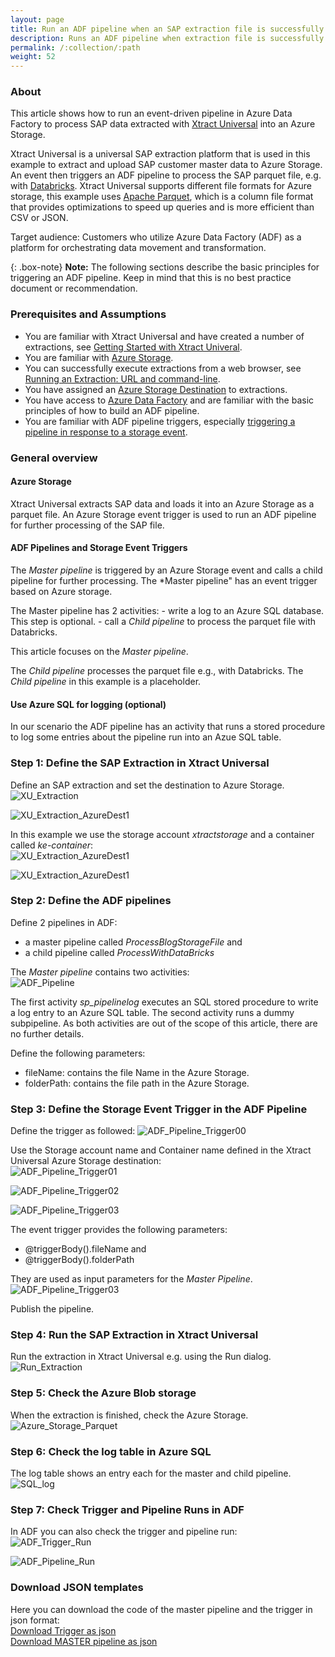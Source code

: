 ```yaml
---
layout: page
title: Run an ADF pipeline when an SAP extraction file is successfully uploaded to Azure storage
description: Runs an ADF pipeline when extraction file is successfully uploaded to Azure storage
permalink: /:collection/:path
weight: 52
---
```



### About

This article shows how to run an event-driven pipeline in Azure Data Factory to process SAP data extracted with [Xtract Universal](https://theobald-software.com/en/xtract-universal/) into an Azure Storage. </br>

Xtract Universal is a universal SAP extraction platform that is used in this example to extract and upload SAP customer master data to Azure Storage. <br> 
An event then triggers an ADF pipeline to process the SAP parquet file, e.g. with [Databricks](https://docs.microsoft.com/en-us/azure/databricks/scenarios/what-is-azure-databricks).
Xtract Universal supports different file formats for Azure storage, this example uses [Apache Parquet](https://docs.microsoft.com/en-us/azure/databricks/data/data-sources/read-parquet), which is a column file format that provides optimizations to speed up queries and is more efficient than CSV or JSON.

Target audience: Customers who utilize Azure Data Factory (ADF) as a platform for orchestrating data movement and transformation. <br>

{: .box-note}
**Note:** The following sections describe the basic principles for triggering an ADF pipeline.
Keep in mind that this is no best practice document or recommendation.

### Prerequisites and Assumptions

- You are familiar with Xtract Universal and have created a number of extractions, see [Getting Started with Xtract Univeral](https://help.theobald-software.com/en/xtract-universal/getting-started).
- You are familiar with [Azure Storage](https://docs.microsoft.com/en-us/azure/storage/common/storage-introduction).
- You can successfully execute extractions from a web browser, see [Running an Extraction: URL and command-line](https://help.theobald-software.com/en/xtract-universal/getting-started/run-an-extraction#url-and-command-line-3).
- You have assigned an [Azure Storage Destination](https://help.theobald-software.com/en/xtract-universal/destinations/azure-storage) to extractions.<br> 
- You have access to [Azure Data Factory](https://docs.microsoft.com/en-us/azure/data-factory/) and are familiar with the basic principles of how to build an ADF pipeline.
- You are familiar with ADF pipeline triggers, especially [triggering a pipeline in response to a storage event](https://docs.microsoft.com/en-us/azure/data-factory/how-to-create-event-trigger?tabs=data-factory). 


### General overview

#### Azure Storage 
Xtract Universal extracts SAP data and loads it into an Azure Storage as a parquet file. An Azure Storage event trigger is used to run an ADF pipeline for further processing of the SAP file. 

#### ADF Pipelines and Storage Event Triggers
The *Master pipeline* is triggered by an Azure Storage event and calls a child pipeline for further processing. The *Master pipeline" has an event trigger based on Azure storage. 

The Master pipeline has 2 activities:
	- write a log to an Azure SQL database. This step is optional.
	- call a *Child pipeline* to process the parquet file with Databricks.

This article focuses on the *Master pipeline*. 

The *Child pipeline* processes the parquet file e.g., with Databricks. The *Child pipeline* in this example is a placeholder. 

#### Use Azure SQL for logging (optional)
In our scenario the ADF pipeline has an activity that runs a stored procedure to log some entries about the pipeline run into an Azue SQL table. 

### Step 1: Define the SAP Extraction in Xtract Universal

Define an SAP extraction and set the destination to Azure Storage.<br>
![XU_Extraction](/img/contents/xu/xu-adf-storage-trigger/xu-extraction-azure-destination.png)

![XU_Extraction_AzureDest1](/img/contents/xu/xu-adf-storage-trigger/xu-exraction-destination.png)

In this example we use the storage account *xtractstorage* and a container called *ke-container*:<br>
![XU_Extraction_AzureDest1](/img/contents/xu/xu-adf-storage-trigger/xu-azure-destination-01.png)

![XU_Extraction_AzureDest1](/img/contents/xu/xu-adf-storage-trigger/xu-azure-destination-02.png)

### Step 2: Define the ADF pipelines 

Define 2 pipelines in ADF: 
- a master pipeline called *ProcessBlogStorageFile* and 
- a child pipeline called *ProcessWithDataBricks* 

The *Master pipeline* contains two activities:<br>
![ADF_Pipeline](/img/contents/xu/xu-adf-storage-trigger/adf-pipeline-overview.png)

The first activity *sp_pipelinelog* executes an SQL stored procedure to write a log entry to an Azure SQL table. The second activity runs a dummy subpipeline. As both activities are out of the scope of this article, there are no further details. 

Define the following parameters: 
- fileName: contains the file Name in the Azure Storage.
- folderPath: contains the file path in the Azure Storage. 

### Step 3: Define the Storage Event Trigger in the ADF Pipeline

Define the trigger as followed: 
![ADF_Pipeline_Trigger00](/img/contents/xu/xu-adf-storage-trigger/adf-pipeline-trigger-edit.png)

Use the Storage account name and Container name defined in the Xtract Universal Azure Storage destination:<br> 
![ADF_Pipeline_Trigger01](/img/contents/xu/xu-adf-storage-trigger/xu-pipeline-trigger-01.png)


![ADF_Pipeline_Trigger02](/img/contents/xu/xu-adf-storage-trigger/xu-pipeline-trigger-02.png)

![ADF_Pipeline_Trigger03](/img/contents/xu/xu-adf-storage-trigger/xu-pipeline-trigger-03.png)

The event trigger provides the following parameters:
- @triggerBody().fileName and 
- @triggerBody().folderPath 

They are used as input parameters for the *Master Pipeline*.<br>
![ADF_Pipeline_Trigger03](/img/contents/xu/xu-adf-storage-trigger/xu-pipeline-trigger-04.png)

Publish the pipeline.

### Step 4: Run the SAP Extraction in Xtract Universal

Run the extraction in Xtract Universal e.g. using the Run dialog.<br>
![Run_Extraction](/img/contents/xu/xu-adf-storage-trigger/xu-extraction-successful.png) 

### Step 5: Check the Azure Blob storage 
When the extraction is finished, check the Azure Storage.<br> 
![Azure_Storage_Parquet](/img/contents/xu/xu-adf-storage-trigger/azure-storage-parquet-file.png ) 


### Step 6: Check the log table in Azure SQL 
The log table shows an entry each for the master and child pipeline.<br>
![SQL_log](/img/contents/xu/xu-adf-storage-trigger/sql-run-log.png) 


### Step 7: Check Trigger and Pipeline Runs in ADF 
In ADF you can also check the trigger and pipeline run: <br>
![ADF_Trigger_Run](/img/contents/xu/xu-adf-storage-trigger/adf-trigger-run.png) 

![ADF_Pipeline_Run](/img/contents/xu/xu-adf-storage-trigger/adf-pipeline-run.png) 


### Download JSON templates
Here you can download the code of the master pipeline and the trigger in json format: <br>
<a href="/files/xu/BlobEventsTrigger01.json">Download Trigger  as json</a> <br>
<a href="/files/xu/ProcessBlobStorageFile.json">Download MASTER pipeline as json</a>

